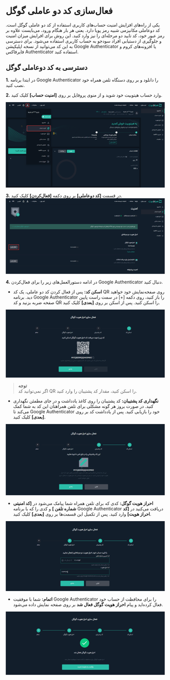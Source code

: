# فعال‌سازی کد دو عاملی گوگل 

یکی از راه‌های افزایش امنیت حساب‌های کاربری استفاده از کد دو عاملی گوگل است. کد دوعاملی مکانیزمی شبیه رمز پویا دارد. یعنی  هر بار هنگام ورود، می‌بایست علاوه بر رمز عبور خود، کد تایید دو مرحله‌ای را نیز وارد کنید. این روش برای افرایش میزان امنیت و جلوگیری از دستیابی افراد سودجو به حساب کاربری استفاده می‌شود. برای دسترسی به این کد می‌توانید از نسخه اپلیکیشن Google Authenticator یا افزونه‌های کروم و فایرفاکس Authenticator استفاده کنید. 

## دسترسی به کد دوعاملی گوگل

**1.**	در ابتدا برنامه Google Authenticator را دانلود و بر روی دستگاه تلفن همراه خود نصب کنید.

**2.**	وارد حساب هیتوبیت خود شوید و از منوی پروفایل بر روی **[امنیت حساب]** کلیک کنید.

![امنیت حساب](./Images/account-security.png)

**3.**	در قسمت **[کد دوعاملی]**  بر روی دکمه **[فعال‌کردن]** کلیک کنید.
![فعال‌کردن احراز هویت گوگل](./Images/activate-2FA.png)

**4.**	در ادامه دستورالعمل‌های زیر را برای فعال‌کردن Google Authenticator دنبال کنید.

-	**اسکن کد:** پس از فعال کردن کد دو عاملی، یک کد QR روی صفحه‌نمایش خود خواهید دید. برنامه Google Authenticator را باز کنید، روی دکمه [+] در سمت راست پایین صفحه ضربه بزنید و کد QR را اسکن کنید. پس از اسکن بر روی **[بعدی]** کلیک کنید.

![اسکن کد QR](./Images/scan-code.png)

> **توجه**<br>اگر نمی‌توانید کد
 QR را اسکن کنید، مقدار کد پشتیبان را وارد کنید.

-	**نگهداری کد پشتیبان:**  کد پشتیبان را روی کاغذ یادداشت و در جای مطمئن نگهداری کنید. در صورت بروز هر گونه مشکلی برای تلفن همراهتان این کد به شما کمک می‌کند تا Google Authenticator خود را بازیابی کنید. پس از یادداشت کد بر روی **[بعدی]** کلیک کنید.

![کد پشتیبان](./Images/save-backup-code.png)

- **احراز هویت گوگل:**  کدی که برای تلفن همراه شما پیامک می‌شود  در   **[کد امنیتی شماره تلفن ]** و کدی را که با برنامه  Google Authenticator دریافت می‌کنید در  **[کد احراز هویت]** وارد کنید. پس از تکمیل این قسمت‌ها بر روی **[بعدی]** کلیک کنید.

![کد احراز هویت گوگل](./Images/google-authentication.png)

- **اتمام:**  شما با موفقیت Google Authenticator را برای محافظت از حساب خود فعال کرده‌اید و پیام **احراز هویت گوگل فعال شد** بر روی صفحه نمایش داده می‌شود.

![اتمام فعال‌سازی احراز هویت](./Images/finished-google-authentication.png)

